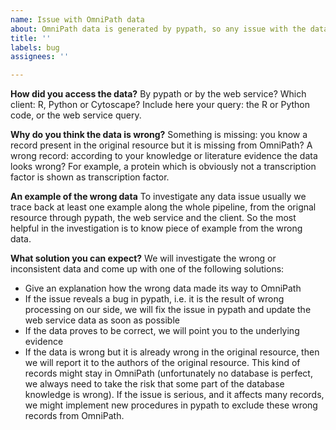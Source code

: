 ```yaml
---
name: Issue with OmniPath data
about: OmniPath data is generated by pypath, so any issue with the data should be reported here
title: ''
labels: bug
assignees: ''

---
```


**How did you access the data?**
By pypath or by the web service? Which client: R, Python or Cytoscape?
Include here your query: the R or Python code, or the web service query.

**Why do you think the data is wrong?**
Something is missing: you know a record present in the original resource
but it is missing from OmniPath? A wrong record: according to your knowledge
or literature evidence the data looks wrong? For example, a protein which is
obviously not a transcription factor is shown as transcription factor.

**An example of the wrong data**
To investigate any data issue usually we trace back at least one example
along the whole pipeline, from the orignal resource through pypath, the
web service and the client. So the most helpful in the investigation is
to know piece of example from the wrong data.

**What solution you can expect?**
We will investigate the wrong or inconsistent data and come up with one of
the following solutions:
 - Give an explanation how the wrong data made its way to OmniPath
 - If the issue reveals a bug in pypath, i.e. it is the result of wrong
   processing on our side, we will fix the issue in pypath and update the
   web service data as soon as possible
 - If the data proves to be correct, we will point you to the underlying
   evidence
 - If the data is wrong but it is already wrong in the original resource,
   then we will report it to the authors of the original resource. This kind
   of records might stay in OmniPath (unfortunately no database is perfect,
   we always need to take the risk that some part of the database knowledge
   is wrong). If the issue is serious, and it affects many records, we might
   implement new procedures in pypath to exclude these wrong records from
   OmniPath.